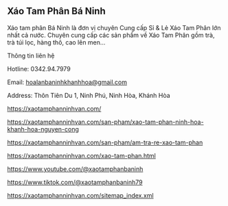 ## Xáo Tam Phân Bá Ninh

Xáo tam phân Bá Ninh là đơn vị chuyên Cung cấp Sỉ & Lẻ Xáo Tam Phân lớn nhất cả nước. Chuyên cung cấp các sản phẩm về Xáo Tam Phân gồm trà, trà túi lọc, hàng thô, cao lên men...

Thông tin liên hệ

Hotline: 0342.94.7979

Email: hoalanbaninhkhanhhoa@gmail.com

Address: Thôn Tiên Du 1, Ninh Phú, Ninh Hòa, Khánh Hòa

https://xaotamphanninhvan.com/

https://xaotamphanninhvan.com/san-pham/xao-tam-phan-ninh-hoa-khanh-hoa-nguyen-cong

https://xaotamphanninhvan.com/san-pham/am-tra-re-xao-tam-phan

https://xaotamphanninhvan.com/xao-tam-phan.html

https://www.youtube.com/@xaotamphanbaninh

https://www.tiktok.com/@xaotamphanbaninh79

https://xaotamphanninhvan.com/sitemap_index.xml
